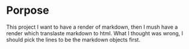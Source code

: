 # Porpose

This project I want to have a render of markdown, then I mush have a render which translaste markdown to html.
What I thought was wrong, I should pick the lines to be the markdown objects first.
